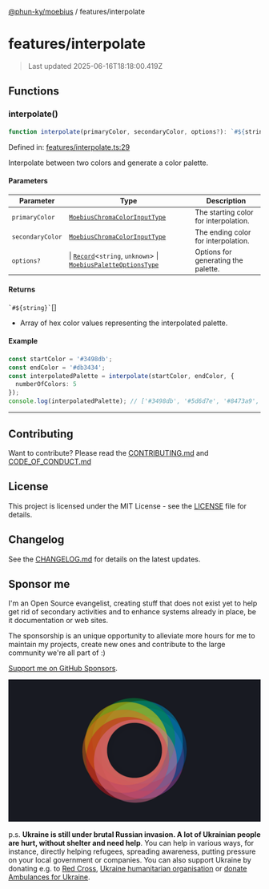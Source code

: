 [@phun-ky/moebius](../README.md) / features/interpolate

# features/interpolate

> Last updated 2025-06-16T18:18:00.419Z

##

## Functions

### interpolate()

```ts
function interpolate(primaryColor, secondaryColor, options?): `#${string}`[];
```

Defined in: [features/interpolate.ts:29](https://github.com/phun-ky/moebius/blob/main/src/features/interpolate.ts#L29)

Interpolate between two colors and generate a color palette.

#### Parameters

| Parameter        | Type                                                                                                                                                                                        | Description                           |
| ---------------- | ------------------------------------------------------------------------------------------------------------------------------------------------------------------------------------------- | ------------------------------------- |
| `primaryColor`   | [`MoebiusChromaColorInputType`](../types.md#moebiuschromacolorinputtype)                                                                                                                    | The starting color for interpolation. |
| `secondaryColor` | [`MoebiusChromaColorInputType`](../types.md#moebiuschromacolorinputtype)                                                                                                                    | The ending color for interpolation.   |
| `options?`       | \| [`Record`](https://www.typescriptlang.org/docs/handbook/utility-types.html#recordkeys-type)<`string`, `unknown`> \| [`MoebiusPaletteOptionsType`](../types.md#moebiuspaletteoptionstype) | Options for generating the palette.   |

#### Returns

`` `#${string}` ``\[]

- Array of hex color values representing the interpolated palette.

#### Example

```ts
const startColor = '#3498db';
const endColor = '#db3434';
const interpolatedPalette = interpolate(startColor, endColor, {
  numberOfColors: 5
});
console.log(interpolatedPalette); // ['#3498db', '#5d6d7e', '#8473a9', '#ad7a95', '#db3434']
```

---

## Contributing

Want to contribute? Please read the [CONTRIBUTING.md](https://github.com/phun-ky/moebius/blob/main/CONTRIBUTING.md) and [CODE_OF_CONDUCT.md](https://github.com/phun-ky/moebius/blob/main/CODE_OF_CONDUCT.md)

## License

This project is licensed under the MIT License - see the [LICENSE](https://github.com/phun-ky/moebius/blob/main/LICENSE) file for details.

## Changelog

See the [CHANGELOG.md](https://github.com/phun-ky/moebius/blob/main/CHANGELOG.md) for details on the latest updates.

## Sponsor me

I'm an Open Source evangelist, creating stuff that does not exist yet to help get rid of secondary activities and to enhance systems already in place, be it documentation or web sites.

The sponsorship is an unique opportunity to alleviate more hours for me to maintain my projects, create new ones and contribute to the large community we're all part of :)

[Support me on GitHub Sponsors](https://github.com/sponsors/phun-ky).

![logo](https://github.com/phun-ky/moebius/blob/main/public/images/logo/logo-ring.png?raw=true)

p.s. **Ukraine is still under brutal Russian invasion. A lot of Ukrainian people are hurt, without shelter and need help**. You can help in various ways, for instance, directly helping refugees, spreading awareness, putting pressure on your local government or companies. You can also support Ukraine by donating e.g. to [Red Cross](https://www.icrc.org/en/donate/ukraine), [Ukraine humanitarian organisation](https://savelife.in.ua/en/donate-en/#donate-army-card-weekly) or [donate Ambulances for Ukraine](https://www.gofundme.com/f/help-to-save-the-lives-of-civilians-in-a-war-zone).
